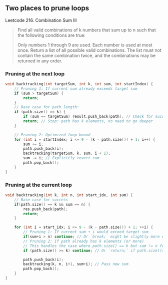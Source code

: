 ## Two places to prune loops
Leetcode 216. Combination Sum III

> Find all valid combinations of k numbers that sum up to n such that the following conditions are true:
>
> Only numbers 1 through 9 are used.
> Each number is used at most once.
> Return a list of all possible valid combinations. The list must not contain the same combination twice, and the combinations may be returned in any order.


### Pruning at the next loop
```cpp
void backtracking(int targetSum, int k, int sum, int startIndex) {
    // Pruning 1: If current sum already exceeds target sum
    if (sum > targetSum) { 
        return; 
    }
    // Base case for path length:
    if (path.size() == k) {
        if (sum == targetSum) result.push_back(path); // Check for success
        return; // Stop: path has k elements, no need to go deeper
    }

    // Pruning 2: Optimized loop bound
    for (int i = startIndex; i <= 9 - (k - path.size()) + 1; i++) { 
        sum += i; 
        path.push_back(i); 
        backtracking(targetSum, k, sum, i + 1);
        sum -= i; // Explicitly revert sum
        path.pop_back(); 
    }
}
```
### Pruning at the current loop
```cpp
void backtracking(int k, int n, int start_idx, int sum) {
    // Base case for success
    if(path.size() == k && sum == n) {
        res.push_back(path);
        return;
    } 

    for (int i = start_idx; i <= 9 - (k - path.size()) + 1; ++i) {
        // Pruning 1: If current sum + i would exceed target sum
        if(sum+i > n) continue; // Or `break;` might be slightly more efficient
        // Pruning 2: If path already has k elements (or more)
        // This handles the case where path.size() == k but sum != n from the previous call
        if (path.size() >= k) continue; // Or `return;` if path.size()==k

        path.push_back(i);
        backtracking(k, n, i+1, sum+i); // Pass new sum
        path.pop_back();
    }
}
```

